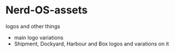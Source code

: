 # Nerd-OS-assets
logos and other things

- main logo variations
- Shipment, Dockyard, Harbour and Box logos and varations on it 
